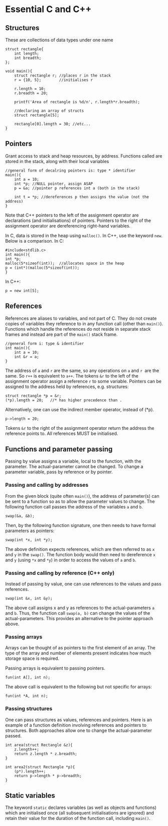 # Essential C and C++ #
## Structures ##
These are collections of data types under one name

    struct rectangle{
    	int length;
    	int breadth;
    };

	void main(){
		struct rectangle r; //places r in the stack
		r = {10, 5};		//initialises r
		
		r.length = 10;
		r.breadth = 20;
		
		printf('Area of rectangle is %d/n', r.length*r.breadth);
		
		//declaring an array of structs
		struct rectangle[5];

		rectangle[0].length = 30; //etc...
	}
    
## Pointers ##
Grant access to stack and heap resources, by address. Functions called are stored in the stack, along with their local variables

    //general form of decalring pointers is: type * identifier
	main(){
		int a = 10;
		int *p;	//NULL pointer, assign ASAP
		p = &a; //pointer p references int a (both in the stack)
		
		int t = *p; //dereferences p then assigns the value (not the address)
	}

Note that C++ pointers to the left of the assignment operator are declarations (and initialisations) of pointers. Pointers to the right of the assignment operator are dereferencing right-hand variables.

In C, data is stored in the heap using `malloc()`. In C++, use the keyword `new`. Below is a comparison. In C:

    #include<stdlib.c>
	int main(){
	int *p;
	malloc(5*sizeof(int));	//allocates space in the heap
	p = (int*)(malloc(5*sizeof(int));
	}

In C++:

    p = new int[5];

## References ##
References are aliases to variables, and not part of C. They do not create copies of variables they reference to in any function call (other than `main()`). Functions which handle the references do not reside in separate stack frames and instead are part of the `main()` stack frame.

    //general form i: type & identifier
	int main(){
		int a = 10;
		int &r = a;
	}

The address of `a` and `r` are the same, so any operations on `a` and `r `are the same. So `r++` is equivalent to `a++`. The tokens `&r` to the left of the assignment operator assign a reference `r` to some variable. Pointers can be assigned to the address held by references, e.g. structures:

    struct rectangle *p = &r;
	(*p).length = 20;	//* has higher precedence than .

Alternatively, one can use the indirect member operator, instead of (*p).

    p->length = 20;

Tokens `&r` to the right of the assignment operator return the address the reference points to. All references MUST be initialised.

## Functions and parameter passing ##
Passing by value assigns a variable, local to the function,  with the parameter. The actual-parameter cannot be changed. To change a parameter variable, pass by reference or by pointer.

### Passing and calling by addresses ###
From the given block (quite often `main()`), the address of parameter(s) can be sent to a function so as to allow the parameter values to change. The following function call passes the address of the variables `a` and `b`.

    swap(&a, &b);

Then, by the following function signature, one then needs to have formal parameters as pointers:

    swap(int *x, int *y);

The above definition expects references, which are then referred to as `x` and `y` in the `swap()`. The function body would then need to dereference `x` and `y` (using `*x` and `*y`) in order to access the values of `a` and `b`.

### Passing and calling by reference (C++ only) ###
Instead of passing by value, one can use references to the values and pass references.

    swap(int &x, int &y);

The above call assigns x and y as references to the actual-parameters `a` and `b`. Thus, the function call `swap(a, b)` can change the values of the actual-parameters. This provides an alternative to the pointer approach above.

### Passing arrays ###
Arrays can be thought of as pointers to the first element of an array. The type of the array and number of elements present indicates how much storage space is required.

Passing arrays is equivalent to passing pointers.

    fun(int A[], int n);

The above call is equivalent to the following but not specific for arrays:

    fun(int *A, int n);

### Passing structures ###
One can pass structures as values, references and pointers. Here is an example of a function definition involving references and pointers to structures. Both approaches allow one to change the actual-parameter passed.

    int area(struct Rectangle &z){
		z.length++;
		return z.length * z.breadth;
	}

    int area2(struct Rectangle *p){
		(p*).length++;
		return p->length * p->breadth;
	}

## Static variables ##

The keyword `static` declares variables (as well as objects and functions) which are initialised once (all subsequent initialisations are ignored) and retain their value for the duration of the function call, including `main()`.